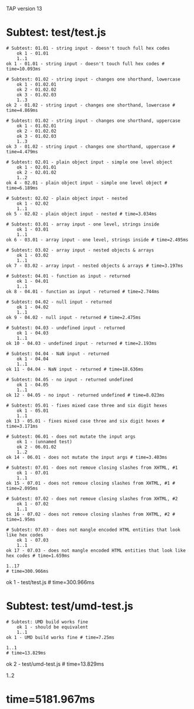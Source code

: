 TAP version 13
# Subtest: test/test.js
    # Subtest: 01.01 - string input - doesn't touch full hex codes
        ok 1 - 01.01
        1..1
    ok 1 - 01.01 - string input - doesn't touch full hex codes # time=10.093ms
    
    # Subtest: 01.02 - string input - changes one shorthand, lowercase
        ok 1 - 01.02.01
        ok 2 - 01.02.02
        ok 3 - 01.02.03
        1..3
    ok 2 - 01.02 - string input - changes one shorthand, lowercase # time=4.869ms
    
    # Subtest: 01.02 - string input - changes one shorthand, uppercase
        ok 1 - 01.02.01
        ok 2 - 01.02.02
        ok 3 - 01.02.03
        1..3
    ok 3 - 01.02 - string input - changes one shorthand, uppercase # time=4.479ms
    
    # Subtest: 02.01 - plain object input - simple one level object
        ok 1 - 02.01.01
        ok 2 - 02.01.02
        1..2
    ok 4 - 02.01 - plain object input - simple one level object # time=6.189ms
    
    # Subtest: 02.02 - plain object input - nested
        ok 1 - 02.02
        1..1
    ok 5 - 02.02 - plain object input - nested # time=3.034ms
    
    # Subtest: 03.01 - array input - one level, strings inside
        ok 1 - 03.01
        1..1
    ok 6 - 03.01 - array input - one level, strings inside # time=2.495ms
    
    # Subtest: 03.02 - array input - nested objects & arrays
        ok 1 - 03.02
        1..1
    ok 7 - 03.02 - array input - nested objects & arrays # time=3.197ms
    
    # Subtest: 04.01 - function as input - returned
        ok 1 - 04.01
        1..1
    ok 8 - 04.01 - function as input - returned # time=2.744ms
    
    # Subtest: 04.02 - null input - returned
        ok 1 - 04.02
        1..1
    ok 9 - 04.02 - null input - returned # time=2.475ms
    
    # Subtest: 04.03 - undefined input - returned
        ok 1 - 04.03
        1..1
    ok 10 - 04.03 - undefined input - returned # time=2.193ms
    
    # Subtest: 04.04 - NaN input - returned
        ok 1 - 04.04
        1..1
    ok 11 - 04.04 - NaN input - returned # time=18.636ms
    
    # Subtest: 04.05 - no input - returned undefined
        ok 1 - 04.05
        1..1
    ok 12 - 04.05 - no input - returned undefined # time=8.023ms
    
    # Subtest: 05.01 - fixes mixed case three and six digit hexes
        ok 1 - 05.01
        1..1
    ok 13 - 05.01 - fixes mixed case three and six digit hexes # time=3.171ms
    
    # Subtest: 06.01 - does not mutate the input args
        ok 1 - (unnamed test)
        ok 2 - 06.01.02
        1..2
    ok 14 - 06.01 - does not mutate the input args # time=3.403ms
    
    # Subtest: 07.01 - does not remove closing slashes from XHTML, #1
        ok 1 - 07.01
        1..1
    ok 15 - 07.01 - does not remove closing slashes from XHTML, #1 # time=2.095ms
    
    # Subtest: 07.02 - does not remove closing slashes from XHTML, #2
        ok 1 - 07.02
        1..1
    ok 16 - 07.02 - does not remove closing slashes from XHTML, #2 # time=1.95ms
    
    # Subtest: 07.03 - does not mangle encoded HTML entities that look like hex codes
        ok 1 - 07.03
        1..1
    ok 17 - 07.03 - does not mangle encoded HTML entities that look like hex codes # time=1.659ms
    
    1..17
    # time=300.966ms
ok 1 - test/test.js # time=300.966ms

# Subtest: test/umd-test.js
    # Subtest: UMD build works fine
        ok 1 - should be equivalent
        1..1
    ok 1 - UMD build works fine # time=7.25ms
    
    1..1
    # time=13.829ms
ok 2 - test/umd-test.js # time=13.829ms

1..2
# time=5181.967ms
